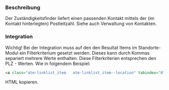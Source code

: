 ### Beschreibung

Der Zuständigkeitsfinder liefert einen passenden Kontakt mittels der (im Kontakt hinterlegten) Postleitzahl. Siehe auch Verwaltung von Kontakten.

### Integration

Wichtig! Bei der Integration muss auf den den Resultat Items im Standorte-Modul ein Filterkriterium gesetzt werden. Dieses kann durch Kommas separiert mehrere Werte enthalten. Diese Filterkriterien entsprechen den PLZ - Werten.
Wie in folgendem Beispiel:
```html
<a class="atm-linklist_item   atm-linklist_item--location" tabindex="0" data-locations="listItem" data-filter-attr="8000,8001">
```

HTML kopieren.
